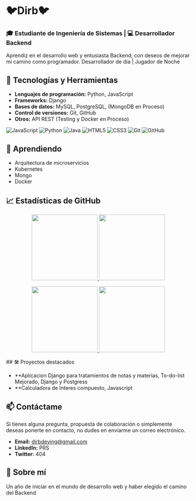# 🐦Dirb🐦

### 🎓 Estudiante de Ingeniería de Sistemas | 💻 Desarrollador Backend

Aprendiz en el desarrollo web y entusiasta Backend, con deseos de mejorar mi camino como programador.
Desarrollador de dia | Jugador de Noche

## 🚀 Tecnologías y Herramientas

- **Lenguajes de programación:** Python, JavaScript
- **Frameworks:** Django
- **Bases de datos:** MySQL, PostgreSQL, (MongoDB en Proceso)
- **Control de versiones:** Git, GitHub
- **Otros:** API REST (Testing y Docker en Proceso)

![JavaScript](https://img.shields.io/badge/JavaScript-ES6%2B-yellow)
![Python](https://img.shields.io/badge/Python-3.8%2B-blue)
![Java](https://img.shields.io/badge/Java-8%2B-red)
![HTML5](https://img.shields.io/badge/HTML5-orange)
![CSS3](https://img.shields.io/badge/CSS3-blue)
![Git](https://img.shields.io/badge/Git-black)
![GitHub](https://img.shields.io/badge/GitHub-gray)

## 🌱 Aprendiendo

- Arquitectura de microservicios
- Kubernetes
- Mongo
- Docker

## 📈 Estadísticas de GitHub

<p align="center">
<a href="https://github.com/dirb-oc">
  <img height="180em" src="https://github-readme-stats-eight-theta.vercel.app/api?username=dirb-oc&show_icons=true&theme=algolia&include_all_commits=true&count_private=true"/>
  <img height="180em" src="https://github-readme-stats-eight-theta.vercel.app/api/top-langs/?username=dirb-oc&layout=compact&langs_count=8&theme=algolia"/>
</a>
</p>

<p align="center">
<a href="https://github.com/dirb-oc">
  <img height="180em" src="https://github-readme-stats-eight-theta.vercel.app/api?username=dirb-oc&show_icons=true&theme=algolia&include_all_commits=true&count_private=true"/>
  <img height="180em" src="https://github-readme-stats-eight-theta.vercel.app/api/top-langs/?username=dirb-oc&layout=compact&langs_count=8&theme=algolia"/>
</a>
</p>
## 🛠️ Proyectos destacados

- **Aplicacion Django para tratamientos de notas y materias, To-do-list Mejorado, Django y Postgress
- **Calculadora de Interes compuesto, Javascript

## 📫 Contáctame
Si tienes alguna pregunta, propuesta de colaboración o simplemente deseas ponerte en contacto, no dudes en enviarme un correo electrónico.

- **Email:** [dirbdeving@gmail.com](mailto:dirbdeving@gmail.com)
- **LinkedIn:** PRS
- **Twitter:** 404

## 📝 Sobre mí

Un año de iniciar en el mundo de desarrollo web y haber elegido el camino del Backend
